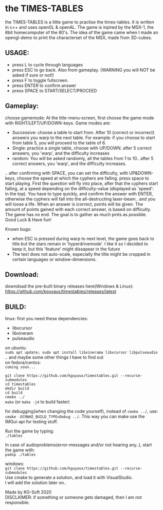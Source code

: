 the TIMES-TABLES
================

the TIMES-TABLES is a little game to practise the times-tables.
It is written in c++ and uses openGL & openAL.
The game is inpired by the MSX-1, the 8bit homecomputer of the 80's. The idea of the game came when I made an opengl-demo
to print the characterset of the MSX, made from 3D-cubes.


USAGE:
--------
* press L to cycle through languages
* press ESC to go back. Also from gameplay. (WARNING you will NOT be asked if sure or not!)
* press F to toggle fullscreen.
* press ENTER to confirm answer
* press SPACE to START/SELECT/PROCEED


Gameplay:
--------
choose gamemode:
At the title-menu-screen, first choose the game mode with RIGHT/LEFT/UP/DOWN-keys.
Game modes are:
* Successive: choose a table to start from. After 10 (correct or incorrect) answers you warp to the next table. For example:
if you choose to start from table 5, you will proceed to the table of 6.
* Single: practice a single table, choose with UP/DOWN. after 5 correct answers, you 'warp', and the difficulty increases
* random: You will be asked randomly, all the tables from 1 to 10.. after 5 correct answers, you 'warp', and the difficulty increases.

.. after confirming with SPACE, you can set the difficulty, with UP&DOWN-keys, choose the speed at which the cyphers are falling.
press space to start playing.
First the question will fly into place, after that the cyphers start falling, at a speed depending on the difficulty-value
(displayed as 'speed': in the top). You have to type quickly, and confirm the answer with ENTER, otherwise the cyphers will
fall into the all-destructing laser-beam.. and you will loose a life.
When an answer is icorrect, points will be given. The amount of points gained with each correct answer, is based on difficulty.
The game has no end. The goal is to gather as much pints as possible.
Good Luck & Have fun!


Known bugs:
* when ESC is pressed during warp to next level, the game goes back to title but the stars remain in 'hyperdrivemode'. I like it 
so I decided to keep it, but this 'feature' might dissapear in the future
* The text does not auto-scale, especially the title might be cropped in certain languages or window-dimensions.



Download:
------------
downdoad the pre-built binary releases here(Windows & Linux):  
https://github.com/kguyaux/timestables/releases/latest

BUILD:
-----
linux:
first you need these dependencies:
- libxcursor
- libxineram
- pulseaudio

on ubuntu:  
`sudo apt update; sudo apt install libxinerama libxcursor libpulseaudio`  
.. and maybe some other things I have to find out  
on fedora/centos:  
`coming soon...`  


`git clone https://github.com/kguyaux/timestables.git --recurse-submodules`  
`cd timestables`  
`mkdir build`  
`cd build`  
`cmake ../`  
`make` (or `make -j4` to build faster)  

for debugging(when changing the code yourself), instead of `cmake ../`, use:  
`cmake -DCMAKE_BUILD_TYPE=Debug ../`. This way you can make use the IMGui-api for testing stuff.  

Run the game by typing:  
`./tables`  

In case of audioproblems(error-messages and/or not hearing any..), start the game with:  
`padsp ./tables`  

windows:  
`git clone https://github.com/kguyaux/timestables.git --recurse-submodules`  
Use cmake to generate a solution, and load it with VisualStudio.  
I will add the solution later on..


Made by KG-Soft 2020  
DISCLAIMER: if something or someone gets damaged, then I am not responsible.

